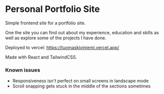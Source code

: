 # Personal Portfolio Site

Simple frontend site for a portfolio site.

One the site you can find out about my experience, education and skills as well as explore some of the projects I have done.

Deployed to vercel: <https://tuomaskiviniemi.vercel.app/>

Made with React and TailwindCSS.

### Known issues

- Responsiveness isn't perfect on small screens in landscape mode
- Scroll snapping gets stuck in the middle of the sections sometimes
